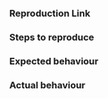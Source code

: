 <!--
Please make sure to read the Docs:

  https://vue-multiselect.js.org/

before submitting an issue.

IMPORTANT: Please use the following jsfiddle to provide a reproduction of your problem

  https://jsfiddle.net/mattelen/8cyt3hrn/5/

Issues without a working fiddle are generally much harder to solve and usually take much more time to actually do it.
-->


### Reproduction Link

### Steps to reproduce

### Expected behaviour

### Actual behaviour

